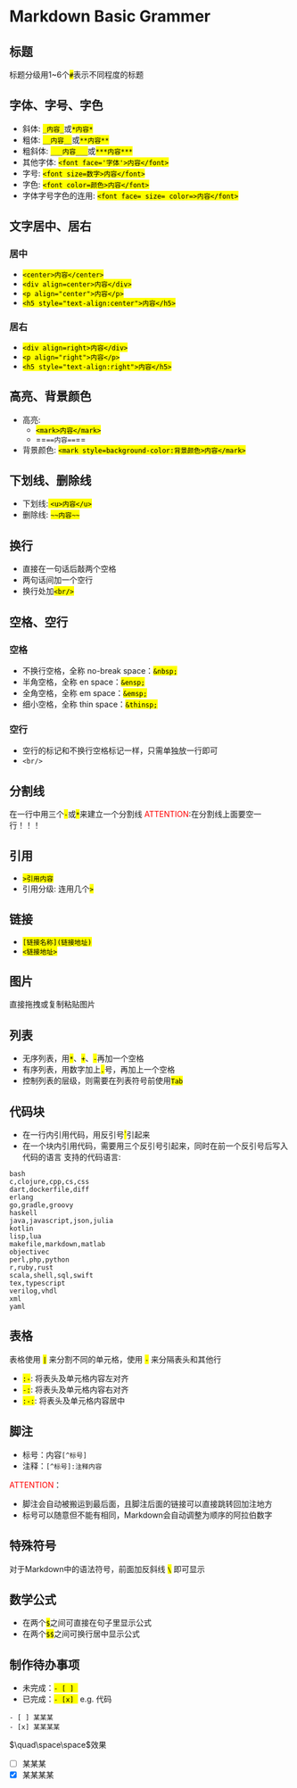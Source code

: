 # Markdown Basic Grammer
## 标题
标题分级用1~6个<mark>`#`</mark>表示不同程度的标题
## 字体、字号、字色
- 斜体: <mark>`_内容_`</mark>或<mark>`*内容*`</mark>
- 粗体: <mark>`__内容__`</mark>或<mark>`**内容**`</mark>
- 粗斜体: <mark>`___内容___`</mark>或<mark>`***内容***`</mark>
- 其他字体: <mark>`<font face='字体'>内容</font>`</mark>
- 字号: <mark>`<font size=数字>内容</font>`</mark>
- 字色: <mark>`<font color=颜色>内容</font>`</mark>
- 字体字号字色的连用: <mark>`<font face= size= color=>内容</font>`</mark>

## 文字居中、居右
### 居中
- <mark>`<center>内容</center>`</mark>
- <mark>`<div align=center>内容</div>`</mark>
- <mark>`<p align="center">内容</p>`</mark>
- <mark>`<h5 style="text-align:center">内容</h5>`</mark>
### 居右
- <mark>`<div align=right>内容</div>`</mark>
- <mark>`<p align="right">内容</p>`</mark>
- <mark>`<h5 style="text-align:right">内容</h5>`</mark>

## 高亮、背景颜色
- 高亮: 
  - <mark>`<mark>内容</mark>`</mark>
  - ==`==内容==`==
- 背景颜色: <mark>`<mark style=background-color:背景颜色>内容</mark>`</mark>

## 下划线、删除线
- 下划线:<mark> `<u>内容</u>`</mark>
- 删除线: <mark>`~~内容~~`</mark>

## 换行
- 直接在一句话后敲两个空格
- 两句话间加一个空行
- 换行处加<mark>`<br/>`</mark>

## 空格、空行
### 空格
- 不换行空格，全称 no-break space：<mark>`&nbsp;`</mark>
- 半角空格，全称 en space：<mark>`&ensp;`</mark>
- 全角空格，全称 em space：<mark>`&emsp;`</mark>
- 细小空格，全称 thin space：<mark>`&thinsp;`</mark>
### 空行
- 空行的标记和不换行空格标记一样，只需单独放一行即可
- `<br/>`

## 分割线
在一行中用三个<mark>`-`</mark>或<mark>`*`</mark>来建立一个分割线
<font color=red>ATTENTION</font>:在分割线上面要空一行！！！

## 引用
- <mark>`>引用内容`</mark>
- 引用分级: 连用几个<mark>`>`</mark>

## 链接
- <mark>`[链接名称](链接地址)`</mark>
- <mark>`<链接地址>`</mark>

## 图片
直接拖拽或复制粘贴图片

## 列表
- 无序列表，用<mark>`*`</mark>、<mark>`+`</mark>、<mark>`-`</mark>再加一个空格
- 有序列表，用数字加上<mark>`.`</mark>号，再加上一个空格
- 控制列表的层级，则需要在列表符号前使用<mark>`Tab`</mark>

## 代码块
- 在一行内引用代码，用反引号<mark>`</mark>引起来
- 在一个块内引用代码，需要用三个反引号引起来，同时在前一个反引号后写入代码的语言
支持的代码语言:
```
bash
c,clojure,cpp,cs,css
dart,dockerfile,diff
erlang
go,gradle,groovy
haskell
java,javascript,json,julia
kotlin
lisp,lua
makefile,markdown,matlab
objectivec
perl,php,python
r,ruby,rust
scala,shell,sql,swift
tex,typescript
verilog,vhdl
xml
yaml
```

## 表格
表格使用 <mark>`|`</mark> 来分割不同的单元格，使用 <mark>`-`</mark> 来分隔表头和其他行
- <mark>`:-`</mark>: 将表头及单元格内容左对齐
- <mark>`-:`</mark>: 将表头及单元格内容右对齐
- <mark>`:-:`</mark>: 将表头及单元格内容居中

## 脚注
- 标号：内容`[^标号]`
- 注释：`[^标号]:注释内容`

<font color=red>ATTENTION</font>：
- 脚注会自动被搬运到最后面，且脚注后面的链接可以直接跳转回加注地方
- 标号可以随意但不能有相同，Markdown会自动调整为顺序的阿拉伯数字

## 特殊符号
对于Markdown中的语法符号，前面加反斜线 <mark>`\`</mark> 即可显示

## 数学公式
- 在两个<mark>`$`</mark>之间可直接在句子里显示公式
- 在两个<mark>`$$`</mark>之间可换行居中显示公式

## 制作待办事项
- 未完成：<mark>`- [ ] `</mark>
- 已完成：<mark>`- [x] `</mark>
e.g.
代码
```
- [ ] 某某某
- [x] 某某某某
```
$\quad\space\space$效果
- [ ] 某某某
- [x] 某某某某
